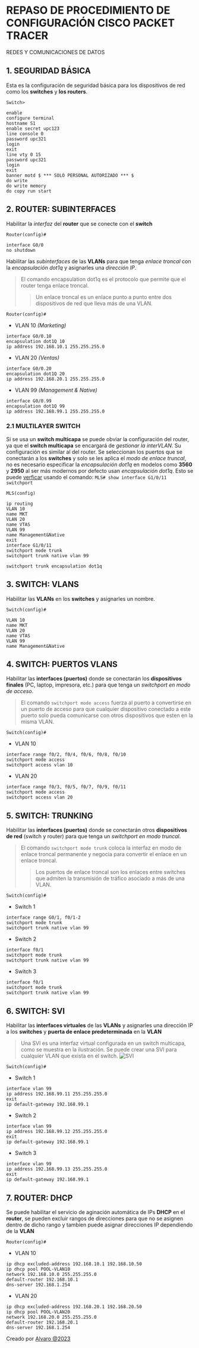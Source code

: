 # REPASO DE PROCEDIMIENTO DE CONFIGURACIÓN CISCO PACKET TRACER
REDES Y COMUNICACIONES DE DATOS


## 1. SEGURIDAD BÁSICA

Esta es la configuración de seguridad básica para los dispositivos de red como los **switches** y **los routers**.

`Switch>`
```
enable
configure terminal
hostname S1
enable secret upc123
line console 0
password upc321
login
exit
line vty 0 15
password upc321
login
exit
banner motd $ *** SOLO PERSONAL AUTORIZADO *** $
do write
do write memory
do copy run start
```


## 2. ROUTER: SUBINTERFACES

Habilitar la *interfaz* del **router** que se conecte con el **switch**

`Router(config)#`
```
interface G0/0
no shutdown
```

Habilitar las *subinterfaces* de las **VLANs** para que tenga *enlace troncal* con la *encapsulación dot1q* y asignarles una *dirección IP*.

> El comando encapsulation dot1q es el protocolo que permite que el router tenga enlace troncal.
>> Un enlace troncal es un enlace punto a punto entre dos dispositivos de red que lleva más de una VLAN.

`Router(config)#`

* VLAN 10 *(Marketing)*
```
interface G0/0.10
encapsulation dot1Q 10
ip address 192.168.10.1 255.255.255.0
```

* VLAN 20 *(Ventas)*
```
interface G0/0.20
encapsulation dot1Q 20
ip address 192.168.20.1 255.255.255.0
```

* VLAN 99 *(Management & Native)*
```
interface G0/0.99
encapsulation dot1Q 99
ip address 192.168.99.1 255.255.255.0
```

### 2.1 MULTILAYER SWITCH

Si se usa un **switch multicapa** se puede obviar la configuración del router, ya que el **switch multicapa** se encargará de *gestionar la interVLAN*. Su configuración es similar al del router. Se seleccionan los puertos que se conectarán a los **switches** y solo se les aplica el *modo de enlace truncal*, no es necesario especificar la *encapsulación dot1q* en modelos como **3560** y **2950** al ser más modernos por defecto usan *encapsulación dot1q*. Esto se puede [verficar](https://community.cisco.com/t5/switching/multilayer-switch-rejects-the-command-quot-switchport-trunk/td-p/4663969) usando el comando: `MLS# show interface G1/0/11 switchport`

`MLS(config)`

```
ip routing
VLAN 10
name MKT
VLAN 20
name VTAS
VLAN 99
name Management&Native
exit
interface G1/0/11
switchport mode trunk
switchport trunk native vlan 99

switchport trunk encapsulation dot1q
```


## 3. SWITCH: VLANS

Habilitar las **VLANs** en los **switches** y asignarles un nombre.

`Switch(config)#`
```
VLAN 10
name MKT
VLAN 20
name VTAS
VLAN 99
name Management&Native
```


## 4. SWITCH: PUERTOS VLANS

Habilitar las **interfaces (puertos)** donde se conectarán los **dispositivos finales** (PC, laptop, impresora, etc.) para que tenga un *switchport en modo de acceso*.

> El comando `switchport mode access` fuerza al puerto a convertirse en un puerto de acceso para que cualquier dispositivo conectado a este puerto solo pueda comunicarse con otros dispositivos que esten en la misma VLAN.

`Switch(config)#`

* VLAN 10
```
interface range f0/2, f0/4, f0/6, f0/8, f0/10
switchport mode access
switchport access vlan 10
```

* VLAN 20
```
interface range f0/3, f0/5, f0/7, f0/9, f0/11
switchport mode access
switchport access vlan 20
```


## 5. SWITCH: TRUNKING

Habilitar las **interfaces (puertos)** donde se conectarán otros **dispositivos de red** (switch y router) para que tenga un *switchport en modo truncal*.

> El comando `switchport mode trunk` coloca la interfaz en modo de enlace troncal permanente y negocia para convertir el enlace en un enlace troncal.
>> Los puertos de enlace troncal son los enlaces entre switches que admiten la transmisión de tráfico asociado a más de una VLAN.

`Switch(config)#`

* Switch 1
```
interface range G0/1, f0/1-2
switchport mode trunk
switchport trunk native vlan 99
```

* Switch 2
```
interface f0/1
switchport mode trunk
switchport trunk native vlan 99
```

* Switch 3
```
interface f0/1
switchport mode trunk
switchport trunk native vlan 99
```


## 6. SWITCH: SVI

Habilitar las **interfaces virtuales** de las **VLANs** y asignarles una dirección IP a los **switches** y **puerta de enlace predeterminada** en la **VLAN**

> Una SVI es una interfaz virtual configurada en un switch multicapa, como se muestra en la ilustración. Se puede crear una SVI para cualquier VLAN que exista en el switch.
> ![SVI](https://i.imgur.com/IxO07EM.png)

`Switch(config)#`

* Switch 1
```
interface vlan 99
ip address 192.168.99.11 255.255.255.0
exit
ip default-gateway 192.168.99.1
```

* Switch 2
```
interface vlan 99
ip address 192.168.99.12 255.255.255.0
exit
ip default-gateway 192.168.99.1
```

* Switch 3
```
interface vlan 99
ip address 192.168.99.13 255.255.255.0
exit
ip default-gateway 192.168.99.1
```


## 7. ROUTER: DHCP

Se puede habilitar el servicio de aginación automática de IPs **DHCP** en el **router**, se pueden excluir rangos de direcciones para que no se asignen dentro de dicho rango y tambíen puede asignar direcciones IP dependiendo de la **VLAN**

`Router(config)#`

* VLAN 10
```
ip dhcp excluded-address 192.168.10.1 192.168.10.50
ip dhcp pool POOL-VLAN10
network 192.168.10.0 255.255.255.0
default-router 192.168.10.1
dns-server 192.168.1.254
```

* VLAN 20
```
ip dhcp excluded-address 192.168.20.1 192.168.20.50
ip dhcp pool POOL-VLAN20
network 192.168.20.0 255.255.255.0
default-router 192.168.20.1
dns-server 192.168.1.254
```



Creado por [Alvaro @2023](https://github.com/Haisha10)
